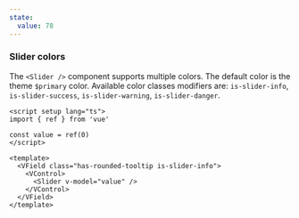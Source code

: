 ```yaml
---
state:
  value: 78
---
```


### Slider colors

The `<Slider />` component supports multiple colors. The default color is the
theme `$primary` color. Available color classes modifiers are: `is-slider-info`,
`is-slider-success`, `is-slider-warning`, `is-slider-danger`.

<!--code-->

```vue
<script setup lang="ts">
import { ref } from 'vue'

const value = ref(0)
</script>

<template>
  <VField class="has-rounded-tooltip is-slider-info">
    <VControl>
      <Slider v-model="value" />
    </VControl>
  </VField>
</template>
```

<!--/code-->

<!--example-->

<div class="columns is-multiline">
  <div class="column is-6">
    <VField class="pt-6 px-4 has-rounded-tooltip is-slider-info">
      <VControl>
        <Slider v-model="frontmatter.state.value" />
      </VControl>
    </VField>
  </div>
  <div class="column is-6">
    <VField class="pt-6 px-4 has-rounded-tooltip is-slider-success">
      <VControl>
        <Slider v-model="frontmatter.state.value" />
      </VControl>
    </VField>
  </div>
  <div class="column is-6">
    <VField class="pt-6 px-4 has-rounded-tooltip is-slider-warning">
      <VControl>
        <Slider v-model="frontmatter.state.value" />
      </VControl>
    </VField>
  </div>
  <div class="column is-6">
    <VField class="pt-6 px-4 has-rounded-tooltip is-slider-danger">
      <VControl>
        <Slider v-model="frontmatter.state.value" />
      </VControl>
    </VField>
  </div>
</div>

<!--/example-->
